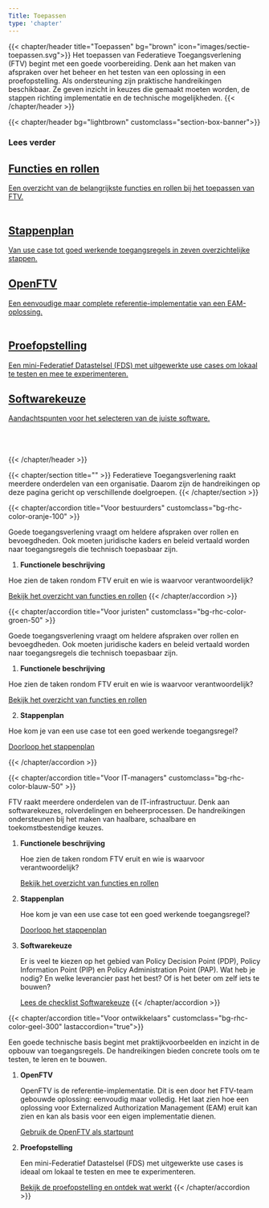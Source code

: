```yaml
---
Title: Toepassen
type: 'chapter'
---
```


{{< chapter/header title="Toepassen" bg="brown" icon="images/sectie-toepassen.svg">}}
Het toepassen van Federatieve Toegangsverlening (FTV) begint met een goede voorbereiding. Denk aan het maken van afspraken over het beheer en het testen van een oplossing in een proefopstelling. Als ondersteuning zijn praktische handreikingen beschikbaar. Ze geven inzicht in keuzes die gemaakt moeten worden, de stappen richting implementatie en de technische mogelijkheden.
{{< /chapter/header >}}

{{< chapter/header bg="lightbrown" customclass="section-box-banner">}}

### Lees verder
<div class="section-home-wrapper" role="navigation">
   <div class="section-home-box">
       <a href="functioneel">
           <h2 class="nl-heading nl-heading--level-4 rhc-heading">
               Functies en rollen
           </h2>
           <p class="utrecht-paragraph">
              Een overzicht van de belangrijkste functies en rollen bij het toepassen van FTV.<br><br>
           </p>
       </a>
   </div>
   
   <div class="section-home-box">
       <a href="stappenplan">
           <h2 class="nl-heading nl-heading--level-4 rhc-heading">
               Stappenplan
           </h2>
           <p class="utrecht-paragraph">
               Van use case tot goed werkende toegangsregels in zeven overzichtelijke stappen.
           </p>
       </a>
   </div>
   
   <div class="section-home-box">
       <a href="openftv">
           <h2 class="nl-heading nl-heading--level-4 rhc-heading">
               OpenFTV
           </h2>
           <p class="utrecht-paragraph">
               Een eenvoudige maar complete referentie-implementatie van een EAM-oplossing.<br><br>
           </p>
       </a>
   </div>
   
   <div class="section-home-box">
       <a href="proefopstelling">
           <h2 class="nl-heading nl-heading--level-4 rhc-heading">
               Proefopstelling
           </h2>
           <p class="utrecht-paragraph">
               Een mini-Federatief Datastelsel (FDS) met uitgewerkte use cases om lokaal te testen en mee te experimenteren.
           </p>
       </a>
   </div>

   <div class="section-home-box">
       <a href="softwarekeus">
           <h2 class="nl-heading nl-heading--level-4 rhc-heading">
               Softwarekeuze
           </h2>
           <p class="utrecht-paragraph">
               Aandachtspunten voor het selecteren van de juiste software.<br><br><br><br>
           </p>
       </a>
   </div>

</div>

{{< /chapter/header >}}

{{< chapter/section title="" >}}
Federatieve Toegangsverlening raakt meerdere onderdelen van een organisatie. Daarom zijn de handreikingen op deze pagina gericht op verschillende doelgroepen. 
{{< /chapter/section >}}

{{< chapter/accordion title="Voor bestuurders" customclass="bg-rhc-color-oranje-100" >}}

Goede toegangsverlening vraagt om heldere afspraken over rollen en bevoegdheden. Ook moeten juridische kaders en beleid vertaald worden naar toegangsregels die technisch toepasbaar zijn.

1. **Functionele beschrijving**

Hoe zien de taken rondom FTV eruit en wie is waarvoor verantwoordelijk?

[Bekijk het overzicht van functies en rollen](functioneel)
{{< /chapter/accordion >}}

{{< chapter/accordion title="Voor juristen" customclass="bg-rhc-color-groen-50" >}}

   Goede toegangsverlening vraagt om heldere afspraken over rollen en bevoegdheden. Ook moeten juridische kaders en beleid vertaald worden naar toegangsregels die technisch toepasbaar zijn.

   1. **Functionele beschrijving**

   Hoe zien de taken rondom FTV eruit en wie is waarvoor verantwoordelijk?

   [Bekijk het overzicht van functies en rollen](functioneel)

   2. **Stappenplan**

   Hoe kom je van een use case tot een goed werkende toegangsregel?

   [Doorloop het stappenplan](stappenplan)

{{< /chapter/accordion >}}

{{< chapter/accordion title="Voor IT-managers" customclass="bg-rhc-color-blauw-50" >}}

FTV raakt meerdere onderdelen van de IT-infrastructuur. Denk aan softwarekeuzes, rolverdelingen en beheerprocessen. De handreikingen ondersteunen bij het maken van haalbare, schaalbare en toekomstbestendige keuzes.

1. **Functionele beschrijving**

   Hoe zien de taken rondom FTV eruit en wie is waarvoor verantwoordelijk?

   [Bekijk het overzicht van functies en rollen](functioneel)

2. **Stappenplan**

   Hoe kom je van een use case tot een goed werkende toegangsregel?

   [Doorloop het stappenplan](stappenplan)

3. **Softwarekeuze**

   Er is veel te kiezen op het gebied van Policy Decision Point (PDP), Policy Information Point (PIP) en Policy Administration Point (PAP). Wat heb je nodig? En welke leverancier past het best? Of is het beter om zelf iets te bouwen?

   [Lees de checklist Softwarekeuze](softwarekeus)
{{< /chapter/accordion >}}

{{< chapter/accordion title="Voor ontwikkelaars" customclass="bg-rhc-color-geel-300" lastaccordion="true">}}

Een goede technische basis begint met praktijkvoorbeelden en inzicht in de opbouw van toegangsregels. De handreikingen bieden concrete tools om te testen, te leren en te bouwen.

1. **OpenFTV**

   OpenFTV is de referentie-implementatie. Dit is een door het FTV-team gebouwde oplossing: eenvoudig maar volledig. Het laat zien hoe een oplossing voor Externalized Authorization Management (EAM) eruit kan zien en kan als basis voor een eigen implementatie dienen.

   [Gebruik de OpenFTV als startpunt](openftv)

4. **Proefopstelling**

   Een mini-Federatief Datastelsel (FDS) met uitgewerkte use cases is ideaal om lokaal te testen en mee te experimenteren.

   [Bekijk de proefopstelling en ontdek wat werkt](proefopstelling)
{{< /chapter/accordion >}}
